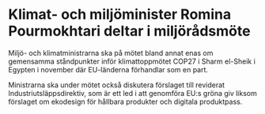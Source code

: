 # Klimat- och miljöminister Romina Pourmokhtari deltar i miljörådsmöte

Miljö- och klimatministrarna ska på mötet bland annat enas om gemensamma ståndpunkter inför klimattoppmötet COP27 i Sharm el-Sheik i Egypten i november där EU-länderna förhandlar som en part.

Ministrarna ska under mötet också diskutera förslaget till reviderat Industriutsläppsdirektiv, som är ett led i att genomföra EU:s gröna giv liksom förslaget om ekodesign för hållbara produkter och digitala produktpass.
